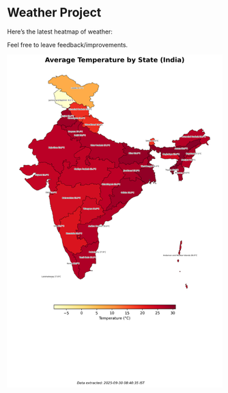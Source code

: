 # Weather Project

Here’s the latest heatmap of weather:

Feel free to leave feedback/improvements.

![India Heatmap](docs/assets/india_heatmap.png?v=DB4A2D)
